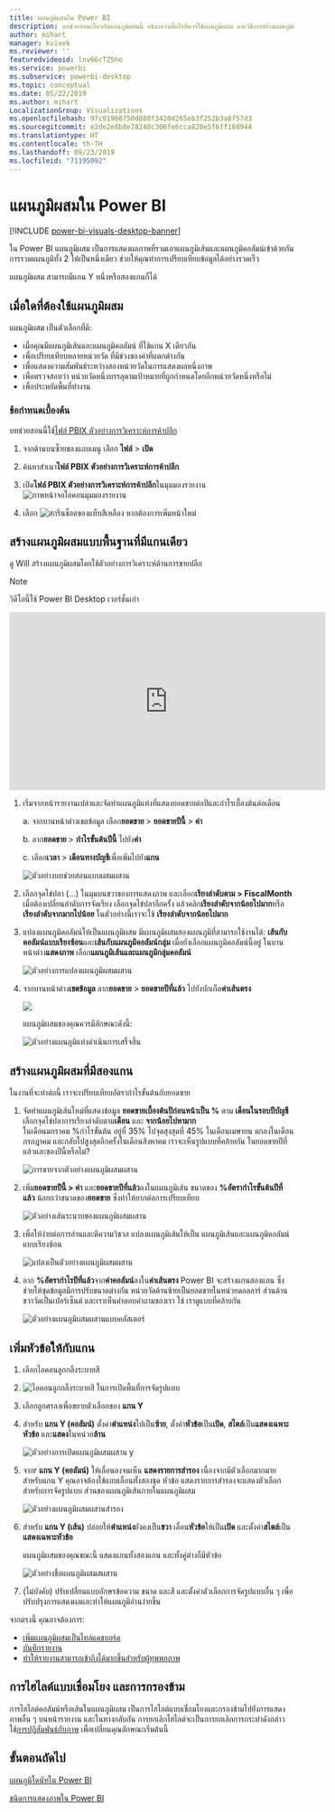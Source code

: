 ```yaml
---
title: แผนภูมิผสมใน Power BI
description: บทช่วยสอนเกี่ยวกับแผนภูมิผสมนี้ อธิบายว่าเมื่อไรที่ควรใช้แผนภูมิผสม และวิธีการสร้างแผนภูมิเหล่านั้นในบริการ Power BI และเดสก์ท็อป
author: mihart
manager: kvivek
ms.reviewer: ''
featuredvideoid: lnv66cTZ5ho
ms.service: powerbi
ms.subservice: powerbi-desktop
ms.topic: conceptual
ms.date: 05/22/2019
ms.author: mihart
LocalizationGroup: Visualizations
ms.openlocfilehash: 97c01966750d888f3420d265eb3f252b3a8f57d3
ms.sourcegitcommit: e2de2e8b8e78240c306fe6cca820e5f6ff188944
ms.translationtype: HT
ms.contentlocale: th-TH
ms.lasthandoff: 09/23/2019
ms.locfileid: "71195092"
---
```

# <a name="combo-chart-in-power-bi"></a>แผนภูมิผสมใน Power BI

[!INCLUDE [power-bi-visuals-desktop-banner](../includes/power-bi-visuals-desktop-banner.md)]

ใน Power BI แผนภูมิผสม เป็นการแสดงผลภาพที่รวมเอาแผนภูมิเส้นและแผนภูมิคอลัมน์เข้าด้วยกัน การรวมแผนภูมิทั้ง 2 ให้เป็นหนึ่งเดียว ช่วยให้คุณทำการเปรียบเทียบข้อมูลได้อย่างรวดเร็ว

แผนภูมิผสม สามารถมีแกน Y หนึ่งหรือสองแกนก็ได้

## <a name="when-to-use-a-combo-chart"></a>เมื่อใดที่ต้องใช้แผนภูมิผสม
แผนภูมิผสม เป็นตัวเลือกที่ดี:

* เมื่อคุณมีแผนภูมิเส้นและแผนภูมิคอลัมน์ ที่ใช้แกน X เดียวกัน
* เพื่อเปรียบเทียบหลายหน่วยวัด ที่มีช่วงของค่าที่แตกต่างกัน
* เพื่อแสดงความสัมพันธ์ระหว่างสองหน่วยวัดในการแสดงผลหนึ่งภาพ
* เพื่อตรวจสอบว่า หน่วยวัดหนึ่งบรรลุตามเป้าหมายที่ถูกกำหนดโดยอีกหน่วยวัดหนึ่งหรือไม่
* เพื่อประหยัดพื้นที่ทำงาน

### <a name="prerequisites"></a>ข้อกำหนดเบื้องต้น
บทช่วยสอนนี้ใช้[ไฟล์ PBIX ตัวอย่างการวิเคราะห์การค้าปลีก](http://download.microsoft.com/download/9/6/D/96DDC2FF-2568-491D-AAFA-AFDD6F763AE3/Retail%20Analysis%20Sample%20PBIX.pbix)

1. จากด้านบนซ็ายของแถบเมนู เลือก **ไฟล์** > **เปิด**
   
2. ค้นหาสำเนา**ไฟล์ PBIX ตัวอย่างการวิเคราะห์การค้าปลีก**

1. เปิด**ไฟล์ PBIX ตัวอย่างการวิเคราะห์การค้าปลีก**ในมุมมองรายงาน ![ภาพหน้าจอไอคอนมุมมองรายงาน](media/power-bi-visualization-kpi/power-bi-report-view.png)

1. เลือก ![สกรีนช็อตของแท็บสีเหลือง](media/power-bi-visualization-kpi/power-bi-yellow-tab.png) หากต้องการเพิ่มหน้าใหม่



## <a name="create-a-basic-single-axis-combo-chart"></a>สร้างแผนภูมิผสมแบบพื้นฐานที่มีแกนเดียว
ดู Will สร้างแผนภูมิผสมโดยใช้ตัวอย่างการวิเคราะห์ด้านการขายปลีก
   > [!NOTE]
   > วิดีโอนี้ใช้ Power BI Desktop เวอร์ชั่นเก่า
   > 
   > 
<iframe width="560" height="315" src="https://www.youtube.com/embed/lnv66cTZ5ho?list=PL1N57mwBHtN0JFoKSR0n-tBkUJHeMP2cP" frameborder="0" allowfullscreen></iframe>  

<a name="create"></a>

1. เริ่มจากหน้ารายงานเปล่าและจัดทำแผนภูมิแท่งที่แสดงยอดขายต่อปีและกำไรเบื้องต้นต่อเดือน

    a.  จากบานหน้าต่างเขตข้อมูล เลือก**ยอดขาย** \> **ยอดขายปีนี้** > **ค่า**

    b.  ลาก**ยอดขาย** \> **กำไรขั้นต้นปีนี้** ไปยัง**ค่า**

    c. เลือก**เวลา** \> **เดือนทางบัญชี**เพื่อเพิ่มไปยัง**แกน**

    ![ตัวอย่างบทช่วยสอนแบบผสมผสาน](media/power-bi-visualization-combo-chart/combotutorial1new.png)
5. เลือกจุดไข่ปลา (...) ในมุมบนขวาของการแสดงภาพ และเลือก**เรียงลำดับตาม > FiscalMonth** เมื่อต้องเปลี่ยนลำดับการจัดเรียง เลือกจุดไข่ปลาอีกครั้ง แล้วคลิก**เรียงลำดับจากน้อยไปมาก**หรือ**เรียงลำดับจากมากไปน้อย** ในตัวอย่างนี้เราจะใช้ **เรียงลำดับจากน้อยไปมาก**

6. แปลงแผนภูมิคอลัมน์ให้เป็นแผนภูมิผสม มีแผนภูมิผสมสองแผนภูมิที่สามารถใช้งานได้: **เส้นกับคอลัมน์แบบเรียงซ้อน**และ**เส้นกับแผนภูมิคอลัมน์กลุ่ม** เมื่อยังเลือกแผนภูมิคอลัมน์นี้อยู่ ในบานหน้าต่าง**แสดงภาพ** เลือก**แผนภูมิเส้นและแผนภูมิกลุ่มคอลัมน์**

    ![ตัวอย่างการแปลงแผนภูมิผสมผสาน](media/power-bi-visualization-combo-chart/converttocombo-new2.png)
7. จากบานหน้าต่าง**เขตข้อมูล** ลาก**ยอดขาย** \> **ยอดขายปีที่แล้ว** ไปยังบักเก็ต**ค่าเส้นตรง**

   ![](media/power-bi-visualization-combo-chart/linevaluebucket.png)

   แผนภูมิผสมของคุณควรมีลักษณะดังนี้:

   ![ตัวอย่างแผนภูมิแท่งดำเนินการเสร็จสิ้น](media/power-bi-visualization-combo-chart/combochartdone-new.png)

## <a name="create-a-combo-chart-with-two-axes"></a>สร้างแผนภูมิผสมที่มีสองแกน
ในงานที่จะทำต่อนี้ เราจะเปรียบเทียบอัตรากำไรขั้นต้นกับยอดขาย

1. จัดทำแผนภูมิเส้นใหม่ที่แสดงข้อมูล **ยอดขายเบื้องต้นปีก่อนหน้าเป็น %** ตาม **เดือนในรอบปีบัญชี** เลือกจุดไข่ปลาการเรียงลำดับตาม**เดือน** และ **จากน้อยไปหามาก**  
ในเดือนมกราคม %กำไรขั้นต้น อยู่ที่ 35% ไปจุดสุงสุดที่ 45% ในเดือนเมษายน ตกลงในเดือนกรกฎาคม และกลับไปสูงสุดอีกครั้งในเดือนสิงหาคม เราจะเห็นรูปแบบที่คล้ายกัน ในยอดขายปีที่แล้วและของปีนี้หรือไม่?

   ![การขายจากตัวอย่างแผนภูมิผสมผสาน](media/power-bi-visualization-combo-chart/combo1-new.png)
2. เพิ่ม**ยอดขายปีนี้ > ค่า** และ**ยอดขายปีที่แล้ว**ลงในแผนภูมิเส้น ขนาดของ **%อัตรากำไรขั้นต้นปีที่แล้ว** น้อยกว่าขนาดของ**ยอดขาย** ซึ่งทำให้ยากต่อการเปรียบเทียบ      

   ![ตัวอย่างเส้นระนาบของแผนภูมิผสมผสาน](media/power-bi-visualization-combo-chart/flatline-new.png)
3. เพื่อให้ง่ายต่อการอ่านและตีความวิชวล แปลงแผนภูมิเส้นให้เป็น แผนภูมิเส้นและแผนภูมิคอลัมน์แบบเรียงซ้อน

   ![แปลงเป็นตัวอย่างแผนภูมิผสมผสาน](media/power-bi-visualization-combo-chart/converttocombo-new.png)

4. ลาก **%อัตรากำไรปีที่แล้ว**จาก**ค่าคอลัมน์**ลงใน**ค่าเส้นตรง** Power BI จะสร้างแกนสองแกน ซึ่งช่วยให้ชุดข้อมูลมีการปรับขนาดต่างกัน หน่วยวัดด้านซ้ายเป็นยอดขายในหน่วยดอลลาร์ ส่วนด้านขวาวัดเป็นเปอร์เซ็นต์ และเราเห็นคำตอบคำถามของเรา ใช่ เราดูแบบที่คล้ายกัน

   ![ตัวอย่างแผนภูมิผสมผสานแบบคลัสเตอร์](media/power-bi-visualization-combo-chart/power-bi-clustered-combo.png)    

## <a name="add-titles-to-the-axes"></a>เพิ่มหัวข้อให้กับแกน
1. เลือกไอคอนลูกกลิ้งระบายสี 
1. ![ไอคอนลูกกลิ้งระบายสี](media/power-bi-visualization-combo-chart/power-bi-paintroller.png) ในการเปิดพื้นที่การจัดรูปแบบ
1. เลือกลูกศรลงเพื่อขยายตัวเลือกของ **แกน Y**
1. สำหรับ **แกน Y (คอลัมน์)** ตั้งค่า**ตำแหน่ง**ไปเป็น**ซ้าย**, ตั้งค่า**หัวข้อ**เป็น**เปิด**, **สไตล์**เป็น**แสดงเฉพาะหัวข้อ** และ**แสดง**ในหน่วย**ล้าน**

   ![ตัวอย่างการเปิดแผนภูมิผสมผสาน y](media/power-bi-visualization-combo-chart/power-bi-open-y.png)
4. จากr **แกน Y (คอลัมน์)** ให้เลื่อนลงจนเห็น **แสดงรายการสำรอง** เนื่องจากมีตัวเลือกมากมายสำหรับแกน Y คุณอาจต้องใช้แถบเลื่อนทั้งสองชุด หัวข้อ แสดงรายการสำรองจะแสดงตัวเลือกสำหรับการจัดรูปแบบ ส่วนของแผนภูมิเส้นภายในแผนภูมิผสม

   ![ตัวอย่างแผนภูมิผสมผสานสำรอง](media/power-bi-visualization-combo-chart/power-bi-secondary.png)
5. สำหรับ **แกน Y (เส้น)** ปล่อยให้**ตำแหน่ง**ยังคงเป็น**ขวา** เลื่อน**หัวข้อ**ให้เป็น**เปิด** และตั้งค่า**สไตล์**เป็น**แสดงเฉพาะหัวข้อ**

   แผนภูมิผสมของคุณขณะนี้ แสดงแกนทั้งสองแกน และทั้งคู่ต่างก็มีหัวข้อ

   ![ตัวอย่างชื่อแผนภูมิผสมสผสาน](media/power-bi-visualization-combo-chart/power-bi-2-titles.png)

6. (ไม่บังคับ) ปรับเปลี่ยนแบบอักษรข้อความ ขนาด และสี และตั้งค่าตัวเลือกการจัดรูปแบบอื่น ๆ เพื่อปรับปรุงการแสดงผลและทำให้แผนภูมิอ่านง่ายขึ้น

จากตรงนี้ คุณอาจต้องการ:

* [เพิ่มแผนภูมิผสมเป็นไทล์แดชบอร์ด](../service-dashboard-tiles.md)
* [บันทึกรายงาน](../service-report-save.md)
* [ทำให้รายงานสามารถเข้าถึงได้มากขึ้นสำหรับผู้ทุพพลภาพ](../desktop-accessibility.md)

## <a name="cross-highlighting-and-cross-filtering"></a>การไฮไลต์แบบเชื่อมโยง และการกรองข้าม

การไฮไลต์คอลัมน์หรือเส้นในแผนภูมิผสม เป็นการไฮไลต์แบบเชื่อมโยงและกรองข้ามไปยังการแสดงภาพอื่น ๆ บนหน้ารายงาน และในทางกลับกัน การยกเลิกไฮไลต์จะเป็นการยกเลิกการกระทำดังกล่าว ใช้[การปฏิสัมพันธ์กับภาพ](../service-reports-visual-interactions.md) เพื่อเปลี่ยนคุณลักษณะเริ่มต้นนี้

## <a name="next-steps"></a>ขั้นตอนถัดไป

[แผนภูมิโดนัทใน Power BI](power-bi-visualization-doughnut-charts.md)

[ชนิดการแสดงภาพใน Power BI](power-bi-visualization-types-for-reports-and-q-and-a.md)
